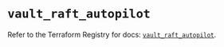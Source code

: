 # `vault_raft_autopilot`

Refer to the Terraform Registry for docs: [`vault_raft_autopilot`](https://registry.terraform.io/providers/hashicorp/vault/3.23.0/docs/resources/raft_autopilot).
